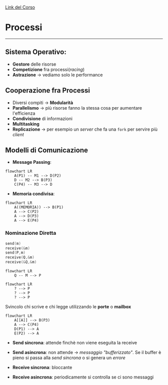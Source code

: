 [Link del Corso](https://secgroup.dais.unive.it/teaching/laboratorio-sistemi-operativi/)
# Processi
___
## Sistema Operativo:
* **Gestore** delle risorse
* **Competizione** fra processi(*racing*)
* **Astrazione** $\rightarrow$ vediamo solo le performance
## Cooperazione fra Processi
* Diversi compiti $\to$ **Modularità**
* **Parallelismo** $\to$ più risorse fanno la stessa cosa per aumentare l'efficienza
* **Condivisione** di informazioni
* **Multitasking**
* **Replicazione** $\to$ per esempio un *server* che fa una `fork` per servire più *client*
## Modelli di Comunicazione
* **Message Passing**:

```mermaid
flowchart LR
	A(P1) -- M1 --> D(P2)
	D -- M2 --> B(P3)
	C(P4) -- M3 --> D
```

* **Memoria condivisa**:


```mermaid
flowchart LR
	A((MEMORIA)) --> B(P1)
	A --> C(P2)
	A --> D(P3)
	A --> E(P4)
```

### Nominazione Diretta

```c
send(m)
receive(&m)
send(P,m)
receive(Q,&m)
receive(&Q,&m)
```

```mermaid
flowchart LR
	Q -- M --> P
```
```mermaid
flowchart LR
	? --> P
	? --> P
	? --> P
```

Svincolo chi scrive e chi legge utilizzando le **porte** o **mailbox**

```mermaid
flowchart LR
	A[[A]] --> B(P3)
	A --> C(P4)
	D(P1) --> A
	E(P2) --> A
```
* **Send sincrona**: attende finchè non viene eseguita la receive
* **Send asincrona**: non attende $\to$ *messaggio "bufferizzato"*. Se il buffer è pieno si passa alla *send sincrona* o si genera un *errore*

* **Receive sincrona**: bloccante
* **Receive asincrona**: periodicamente si controlla se ci sono messaggi